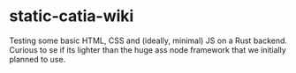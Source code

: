 # static-catia-wiki
Testing some basic HTML, CSS and (ideally, minimal) JS on a Rust backend.
Curious to se if its lighter than the huge ass node framework that we initially planned to use.

